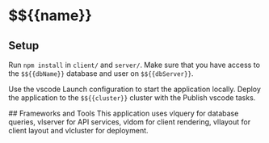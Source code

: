 # $${{name}}

## Setup
Run `npm install` in `client/` and `server/`.
Make sure that you have access to the `$${{dbName}}` database and user on `$${{dbServer}}`.

Use the vscode Launch configuration to start the application locally.
Deploy the application to the `$${{cluster}}` cluster with the Publish vscode tasks.

## Frameworks and Tools
This application uses vlquery for database queries, vlserver for API services, vldom for client rendering, vllayout for client layout and vlcluster for deployment.